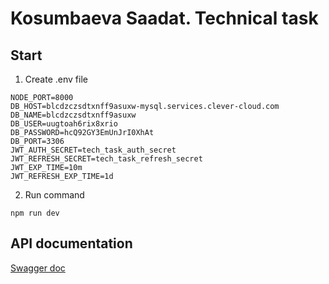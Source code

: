# Kosumbaeva Saadat. Technical task

## Start

1. Create .env file

```
NODE_PORT=8000
DB_HOST=blcdzczsdtxnff9asuxw-mysql.services.clever-cloud.com
DB_NAME=blcdzczsdtxnff9asuxw
DB_USER=uugtoah6rix8xrio
DB_PASSWORD=hcQ92GY3EmUnJrI0XhAt
DB_PORT=3306
JWT_AUTH_SECRET=tech_task_auth_secret
JWT_REFRESH_SECRET=tech_task_refresh_secret
JWT_EXP_TIME=10m
JWT_REFRESH_EXP_TIME=1d

```

2. Run command
```
npm run dev
```

## API documentation

[Swagger doc](http://localhost:8000/api-docs/)
